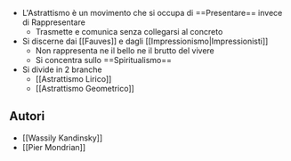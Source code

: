 - L'Astrattismo è un movimento che si occupa di ==Presentare== invece di Rappresentare
	- Trasmette e comunica senza collegarsi al concreto
- Si discerne dai [[Fauves]] e dagli [[Impressionismo|Impressionisti]]
	- Non rappresenta ne il bello ne il brutto del vivere
	- Si concentra sullo ==Spiritualismo==
- Si divide in 2 branche
	- [[Astrattismo Lirico]]
	- [[Astrattismo Geometrico]]
## Autori
- [[Wassily Kandinsky]]
- [[Pier Mondrian]]